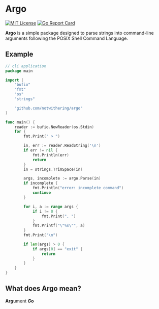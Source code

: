 # Argo
[![MIT License](https://img.shields.io/badge/License-MIT-a10b31)](https://github.com/notwithering/argo/blob/master/LICENSE)
[![Go Report Card](https://goreportcard.com/badge/github.com/notwithering/argo)](https://goreportcard.com/report/github.com/notwithering/argo)

**Argo** is a simple package designed to parse strings into command-line arguments following the POSIX Shell Command Language.

## Example
```go
// cli application
package main

import (
	"bufio"
	"fmt"
	"os"
	"strings"

	"github.com/notwithering/argo"
)

func main() {
	reader := bufio.NewReader(os.Stdin)
	for {
		fmt.Print(" > ")

		in, err := reader.ReadString('\n')
		if err != nil {
			fmt.Println(err)
			return
		}
		in = strings.TrimSpace(in)

		args, incomplete := argo.Parse(in)
		if incomplete {
			fmt.Println("error: incomplete command")
			continue
		}

		for i, a := range args {
			if i != 0 {
				fmt.Print(", ")
			}
			fmt.Printf("\"%s\"", a)
		}
		fmt.Print("\n")

		if len(args) > 0 {
			if args[0] == "exit" {
				return
			}
		}
	}
}
```

## What does Argo mean?
**Ar*****g***ument ***G*****o**